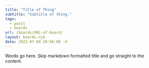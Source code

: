 ```yaml
---
title: "Title of Thing"
subtitle: "Subtitle of thing."
tags:
  - posts
  - boards
url: /boards/URL-of-board/
layout: boards.njk
date: 2022-07-09 20:56:00 -4
---
```


Words go here. Skip markdown formatted title and go straight to the content.
